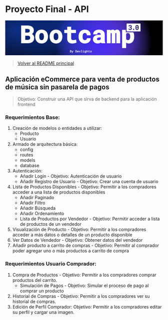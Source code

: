# Proyecto Final - API

![banner](bootcamp3.png)

> [Volver al README principal](../README.md)

## Aplicación eCommerce para venta de productos de música sin pasarela de pagos

> Objetivo: Construir una API que sirva de backend para la aplicación frontend

### Requerimientos Base:

1. Creación de modelos o entidades a utilizar:
   - Producto
   - Usuario
1. Armado de arquitectura básica:
   - config
   - routes
   - models
   - database
1. Autenticación:
   - Añadir Login - Objetivo: Autenticación de usuario
   - Añadir Registro de Usuario - Objetivo: Crear una cuenta de usuario
1. Lista de Productos Disponibles - Objetivo: Permitir a los compradores acceder
   a una lista de productos disponibles
   - Añadir Paginado
   - Añadir Filtro
   - Añadir Búsqueda
   - Añadir Ordenamiento
   - Lista de Productos por Vendedor - Objetivo: Permitir acceder a lista de productos
     de un vendedor
1. Visualización de Producto - Objetivo: Permitir a los compradores acceder a más
   datos o detalles de un producto disponible
1. Ver Datos de Vendedor - Objetivo: Obtener datos del vendedor
1. Añadir producto a carrito de compras - Objetivo: Permitir al comprador poder
   agregar uno o más productos a carrito de compra

### Requerimientos Usuario Comprador:

1. Compra de Productos - Objetivo: Permitir a los compradores comprar productos del
   carrito.
   - Simulación de Pagos - Objetivo: Simular el proceso de pago al comprar un producto
1. Historial de Compras - Objetivo: Permitir a los compradores ver su historial de
   compras.
1. Edición de Perfil Comprador: Objetivo: Permitir a los compradores editar su perfil
   y cargar una imagen.

